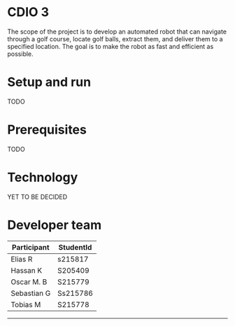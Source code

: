 # CDIO 3

The scope of the project is to develop an automated robot that can navigate through a golf course, locate golf balls, extract them, and deliver them to a specified location.
The goal is to make the robot as fast and efficient as possible. 

# Setup and run

TODO

# Prerequisites
TODO

# Technology 

YET TO BE DECIDED

# Developer team

Participant  | StudentId
------------- | -------------
Elias R  | s215817
Hassan K | S205409
Oscar M. B  | S215779
Sebastian G  | Ss215786
Tobias M | S215778

------------------------
